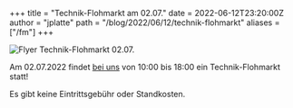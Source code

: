 +++
title = "Technik-Flohmarkt am 02.07."
date = 2022-06-12T23:20:00Z
author = "jplatte"
path = "/blog/2022/06/12/technik-flohmarkt"
aliases = ["/fm"]
+++

![Flyer Technik-Flohmarkt 02.07.](/media/2022-06-12-flohmarkt.jpg)

Am 02.07.2022 findet [bei uns](/kontakt/#Anfahrt) von
<time datetime="2022-07-02T10:00:00">10:00</time> bis
<time datetime="2022-07-02T18:00:00">18:00</time> ein Technik-Flohmarkt statt!

Es gibt keine Eintrittsgebühr oder Standkosten.
